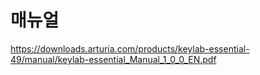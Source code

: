 # 매뉴얼

https://downloads.arturia.com/products/keylab-essential-49/manual/keylab-essential_Manual_1_0_0_EN.pdf